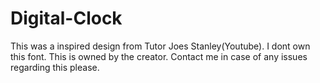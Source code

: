 # Digital-Clock
This was a inspired design from Tutor Joes Stanley(Youtube).
I dont own this font. This is owned by the creator. Contact me in case of any issues regarding this please.
